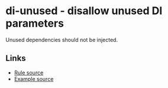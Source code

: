 <!-- WARNING: Generated documentation. Edit docs and examples in the rule and examples file ('rules/di-unused.js', 'examples/di-unused.js'). -->

# di-unused - disallow unused DI parameters

Unused dependencies should not be injected.

## Links

* [Rule source](../rules/di-unused.js)
* [Example source](../examples/di-unused.js)
